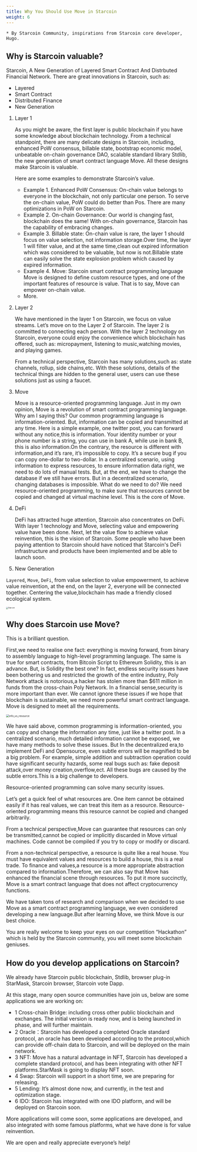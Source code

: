```yaml
---
title: Why You Should Use Move in Starcoin
weight: 6
---
```


```
* By Starcoin Community, inspirations from Starcoin core developer, Hugo. 
```



## Why is Starcoin valuable?

Starcoin, A New Generation of Layered Smart Contract And Distrbuted Financial Network. There are great innovations in Starcoin, such as:

* Layered
* Smart Contract
* Distributed Finance
* New Generation

1. Layer 1

   As you might be aware, the first layer is public blockchain if you have some knowledge about blockchain technology. From a technical standpoint, there are many delicate designs in Starcoin, including, enhanced PoW consensus, billable state, bootstrap economic model, unbeatable on-chain governance DAO, scalable standard library Stdlib, the new generation of smart contract language Move. All these designs make Starcoin is valuable.

   Here are some examples to demonstrate Starcoin’s value.

   * Example 1. Enhanced PoW Consensus: On-chain value belongs to everyone in the blockchain, not only particular one person. To serve the on-chain value, PoW could do better than Pos. There are many optimizations in PoW on Starcoin.
   * Example 2. On-chain Governance: Our world is changing fast, blockchain does the same! With on-chain governance, Starcoin has the capability of embracing changes.
   * Example 3. Billable state: On-chain value is rare, the layer 1 should focus on value selection, not information storage.Over time, the layer 1 will filter value, and at the same time,clean out expired information which was considered to be valuable, but now is not.Billable state can easily solve the state explosion problem which caused by expired information.
   * Example 4. Move: Starcoin smart contract programming language Move is designed to define custom resource types, and one of the important features of resource is value. That is to say, Move can empower on-chain value.
   * More.

2. Layer 2

   We have mentioned in the layer 1 on Starcoin, we focus on value streams. Let’s move on to the Layer 2 of Starcoin. The layer 2 is committed to connecting each person. With the layer 2 technology on Starcoin, everyone could enjoy the convenience which blockchain has offered, such as: micropayment, listening to music,watching movies, and playing games.

   From a technical perspective, Starcoin has many solutions,such as: state channels, rollup, side chains,etc. With these solutions, details of the technical things are hidden to the general user, users can use these solutions just as using a faucet.

3. Move

   Move is a resource-oriented programming language. Just in my own opinion, Move is a revolution of smart contract programming language. Why am I saying this? Our common programming language is information-oriented. But, information can be copied and transmitted at any time. Here is a simple example, one twitter post, you can forward without any notice,this is information. Your identity number or your phone number is a string, you can use in bank A, while use in bank B, this is also information.On the contrary, the resource is different with information,and it’s rare, it’s impossible to copy. It’s a secure bug if you can copy one-dollar to two-dollar. In a centralized scenario, using information to express resources, to ensure information data right, we need to do lots of manual tests. But, at the end, we have to change the database if we still have errors. But in a decentralized scenario, changing databases is impossible. What do we need to do? We need resource-oriented programming, to make sure that resources cannot be copied and changed at virtual machine level. This is the core of Move.

4. DeFi

   DeFi has attracted huge attention, Starcoin also concentrates on DeFi. With layer 1 technology and Move, selecting value and empowering value have been done. Next, let the value flow to achieve value reinvention, this is the vision of Starcoin.
Some people who have been paying attention to Starcoin should have noticed that Starcoin's DeFi infrastructure and products have been implemented and be able to launch soon. 
   
5. New Generation

`Layered`, `Move`, `DeFi`, from value selection to value empowerment, to achieve value reinvention, at the end, on the layer 2, everyone will be connected together. Centering the value,blockchain has made a friendly closed ecological system.

<img src="https://tva1.sinaimg.cn/large/008i3skNly1guic2vy8xvj60m00kuq3w02.jpg" alt="Starcoin" style="zoom:33%;" />



## Why does Starcoin use Move?

This is a brilliant question.

First,we need to realise one fact: everything is moving forward, from binary to  assembly language to high-level programming language. The same is true for smart contracts, from Bitcoin Script to Ethereum Solidity, this is an advance. But, is Solidity the best one? In fact, endless security issues have been bothering us and restricted the growth of the entire industry, Poly Network attack is notorious,a hacker has stolen more than $611 million in funds from the cross-chain Poly Network. In a financial sense,security is more important than ever. We cannot ignore these issues if we hope that blockchain is sustainable, we need more powerful smart contract language. Move is designed to meet all the requirements.

<img src="https://tva1.sinaimg.cn/large/008i3skNly1guic3a5bx0j60oc0bmq3a02.jpg" alt="info_vs_resource" style="zoom:50%;" />

We have said above, common programming is information-oriented, you can copy and change the information any time, just like a twitter post. In a centralized scenario, much detailed information cannot be exposed, we have many methods to solve these issues. But In the decentralized era,to implement DeFi and Opensource, even subtle errors will be magnified to be a big problem. For example, simple addition and subtraction operation could have significant security hazards, some real bugs such as: fake deposit attack,over money creation,overflow,ect. All these bugs are caused by the subtle errors.This is a big challenge to developers.

Resource-oriented programming can solve many security issues.

Let’s get a quick feel of what resources are. One item cannot be obtained easily if it has real values, we can treat this item as a resource. Resource-oriented programming means this resource cannot be copied and changed arbitrarily.

From a technical perspective,Move can guarantee that resources can only be transmitted,cannot be copied or implicitly discarded in Move virtual machines. Code cannot be compiled if you try to copy or modify or discard. 

From a non-technical perspective, a resource is quite like a real house. You must have equivalent values and resources to build a house, this is a real trade. To finance and values,a resource is a more appropriate abstraction compared to information.Therefore, we can also say that Move has enhanced the financial scene through resources. To put it more succinctly, Move is a smart contract language that does not affect cryptocurrency functions.

We have taken tons of research and comparison when we decided to use Move as a smart contract programming language, we even considered developing a new language.But after learning Move, we think Move is our best choice.

You are really welcome to keep your eyes on our competition “Hackathon” which is held by the Starcoin community, you will meet some blockchain geniuses.



## How do you develop applications on Starcoin?

We already have Starcoin public blockchain, Stdlib, browser plug-in StarMask, Starcoin browser, Starcoin vote Dapp.

At this stage, many open source communities have join us, below are some applications we are working on:

* 1 Cross-chain Bridge: including cross other public blockchain and exchanges. The initial version is ready now, and is being launched in phase, and will further maintain.
* 2 Oracle：Starcoin has developed a completed Oracle standard protocol, an oracle has been developed according to the protocol,which can provide off-chain data to Starcoin, and will be deployed on the main network.
* 3 NFT: Move has a natural advantage in NFT, Starcoin has developed a complete standard protocol, and has been integrating with other NFT platforms.StarMask is going to display NFT soon.
* 4 Swap: Starcoin will support in a short time, we are preparing for releasing.
* 5 Lending: It’s almost done now, and currently, in the test and optimization stage.
* 6 IDO: Starcoin has integrated with one IDO platform, and will be deployed on Starcoin soon.

More applications will come soon, some applications are developed, and also integrated with some famous platforms, what we have done is for value reinvention.

We are open and really appreciate everyone’s help! 